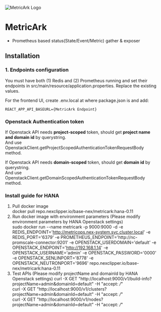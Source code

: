 ![MetricArk Logo](https://raw.githubusercontent.com/NexClipper/metricark/main/assets/logo_h.png)

# MetricArk
 * Prometheus based status(State/Event/Metric) gather & exposer

## Installation
### 1. Endpoints configuration
You must have both (1) Redis and (2) Prometheus running and set their endpoints in src/main/resource/application.properties. Replace the existing values. 

For the frontend UI, create .env.local at where package.json is and add:
```
REACT_APP_API_BASEURL={MetricArk Endpoint}
```



### Openstack Authentication token
If Openstack API needs **project-scoped** token, should get **project name and domain id** by querystring.  
And use OpenstackClient.getProjectScopedAuthenticationTokenRequestBody method.


If Openstack API needs **domain-scoped** token, should get **domain id** by querystring.  
And use OpenstackClient.getDomainScopedAuthenticationTokenRequestBody method.  


### Install guide for HANA
1. Pull docker image  
   docker pull repo.nexclipper.io/base-nex/metricark:hana-0.11  
2. Run docker image with environment parameters (Please modify environment parameters by HANA Openstack settings)  
   sudo docker run --name metricark -p 9000:9000 -d -e REDIS_ENDPOINT='http://metricops.nex-system.svc.cluster.local' -e REDIS_PORT='6379' -e PROMETHEUS_ENDPOINT='http://nc-promscale-connector:9201' -e OPENSTACK_USERDOMAIN='default' -e OPENSTACK_ENDPOINT='http://192.168.1.14' -e OPENSTACK_USERNAME='admin' -e OPENSTACK_PASSWORD='0000' -e OPENSTACK_SENLINPORT='8778' -e OPENSTACK_NEUTRONPORT='9696' repo.nexclipper.io/base-nex/metricark:hana-0.11  
3. Test APIs  (Please modify projectName and domainId by HANA Openstack settings)
   curl -X GET "http://localhost:9000/v1/build-info?projectName=admin&domainId=default" -H "accept: */*"  
   curl -X GET "http://localhost:9000/v1/clusters?projectName=admin&domainId=default" -H "accept: */*"  
   curl -X GET "http://localhost:9000/v1/nodes?projectName=admin&domainId=default" -H "accept: */*"
